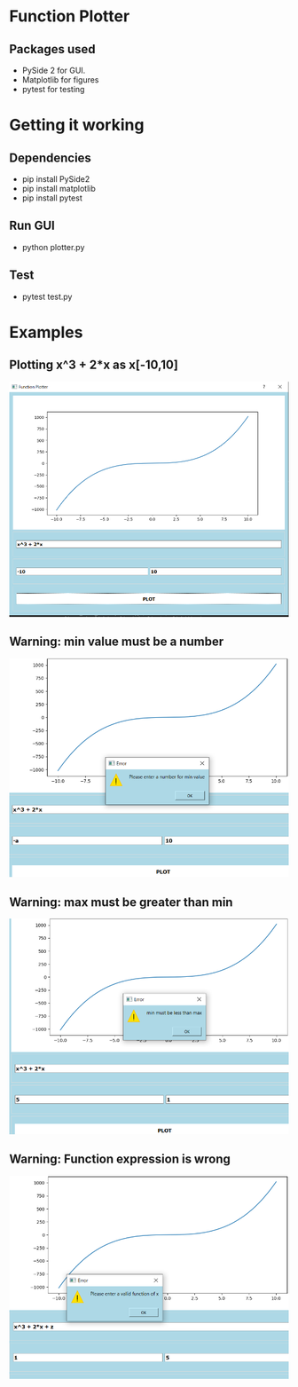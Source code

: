 # Function Plotter

## Packages used
* PySide 2 for GUI.
* Matplotlib for figures
* pytest for testing

# Getting it working

## Dependencies
* pip install PySide2
* pip install matplotlib
* pip install pytest

## Run GUI
* python plotter.py

## Test
* pytest test.py

# Examples

## Plotting  x^3 + 2*x as x[-10,10]
![ Plotting Function ](https://github.com/BelalElhossany/Function-Plotter/blob/main/images/working.PNG)

## Warning: min value must be a number
![ Warning One ](https://github.com/BelalElhossany/Function-Plotter/blob/main/images/warning1.PNG)

## Warning: max must be greater than min
![ Warning Two ](https://github.com/BelalElhossany/Function-Plotter/blob/main/images/warning2.PNG)

## Warning: Function expression is wrong
![ Warning Three ](https://github.com/BelalElhossany/Function-Plotter/blob/main/images/warning3.PNG)